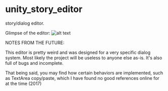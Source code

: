 # unity_story_editor
story/dialog editor.

Glimpse of the editor:
![alt text](http://i.imgur.com/YjL9uMs.gif "Story Editor loading sample")

NOTES FROM THE FUTURE:

This editor is pretty weird and was designed for a very specific dialog system. Most likely the project will be useless to anyone else as-is. It's also full of bugs and incomplete.

That being said, you may find how certain behaviors are implemented, such as TextArea copy/paste, which I have found no good references online for at the time (2017)
